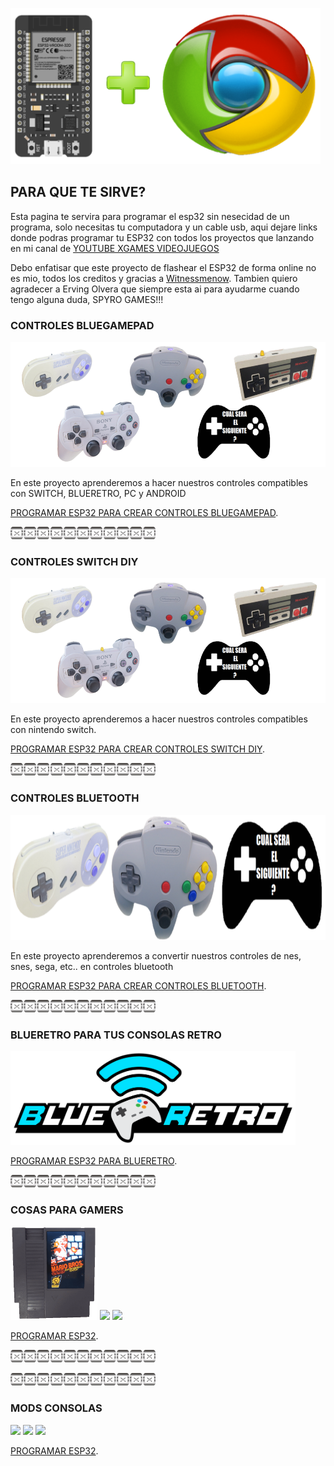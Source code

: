 <img src="imagenes/ESP32+c.png"
height="250">



## PARA QUE TE SIRVE?

Esta pagina te servira para programar el esp32 sin nesecidad de un programa, solo necesitas tu computadora y un cable usb, aqui dejare links donde podras programar tu ESP32 con todos los proyectos que lanzando en mi canal de [YOUTUBE XGAMES VIDEOJUEGOS](https://www.youtube.com/channel/UCusIoB_4vKBwBtdc81PolUw)

Debo enfatisar que este proyecto de flashear el ESP32 de forma online no es mio, todos los creditos y gracias a [Witnessmenow](https://github.com/witnessmenow/ESP-Web-Tools-Tutorial). Tambien quiero agradecer a Erving Olvera que siempre esta ai para ayudarme cuando tengo alguna duda, SPYRO GAMES!!!



### CONTROLES BLUEGAMEPAD

<img src="imagenes/controles_switch.png"
height="200">

En este proyecto aprenderemos a hacer nuestros controles compatibles con SWITCH, BLUERETRO, PC y ANDROID

[PROGRAMAR ESP32 PARA CREAR CONTROLES BLUEGAMEPAD](new_controls.md).


<img src="imagenes/dividir.jpg"
height="20">



### CONTROLES SWITCH DIY

<img src="imagenes/controles_switch.png"
height="200">

En este proyecto aprenderemos a hacer nuestros controles compatibles con nintendo switch.

[PROGRAMAR ESP32 PARA CREAR CONTROLES SWITCH DIY](controles_switch.md).


<img src="imagenes/dividir.jpg"
height="20">

### CONTROLES BLUETOOTH

<img src="imagenes/LOGO CONTROLES.png"
height="200">

En este proyecto aprenderemos a convertir nuestros controles de nes, snes, sega, etc.. en controles bluetooth

[PROGRAMAR ESP32 PARA CREAR CONTROLES BLUETOOTH](controlesbluetooth.md).


<img src="imagenes/dividir.jpg"
height="20">

### BLUERETRO PARA TUS CONSOLAS RETRO

<img src="imagenes/LOGO BLUERETRO.png"
height="150">

[PROGRAMAR ESP32 PARA BLUERETRO](blueretro.md).


<img src="imagenes/dividir.jpg"
height="20">

### COSAS PARA GAMERS


 <img src="imagenes/cartucho.gif"
height="150">     <img src="imagenes/ncat.png"
height="150"> <img src="proyectos/varios/duke/controlxbox.gif"
height="150">


[PROGRAMAR ESP32](cartnes.md).


<img src="imagenes/dividir.jpg"
height="20">


<img src="imagenes/dividir.jpg"
height="20">

### MODS CONSOLAS
 <img src="https://phantom-marca.unidadeditorial.es/b735574ec80972e8517c616d6170cd56/crop/0x30/883x526/resize/1320/f/jpg/assets/multimedia/imagenes/2022/06/11/16549018703167.jpg"
height="150">     <img src="imagenes/ncat.png"
height="150"> <img src="proyectos/varios/duke/controlxbox.gif"
height="150">

[PROGRAMAR ESP32](cartnes.md).
